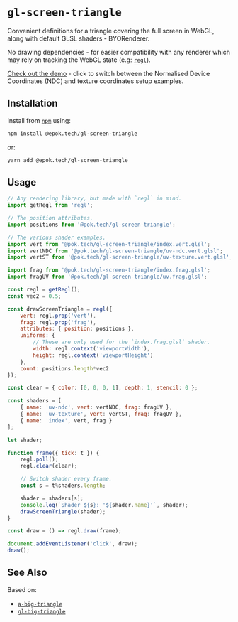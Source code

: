 # `gl-screen-triangle`

Convenient definitions for a triangle covering the full screen in WebGL, along with default GLSL shaders - BYORenderer.

No drawing dependencies - for easier compatibility with any renderer which may rely on tracking the WebGL state (e.g: [`regl`](https://github.com/regl-project/regl/)).

[Check out the demo](http://epok.tech/gl-screen-triangle/) - click to switch between the Normalised Device Coordinates (NDC) and texture coordinates setup examples.

## Installation

Install from [`npm`](https://www.npmjs.com/package/@epok.tech/gl-screen-triangle) using:
```bash
npm install @epok.tech/gl-screen-triangle
```
or:
```bash
yarn add @epok.tech/gl-screen-triangle
```

## Usage

```javascript
// Any rendering library, but made with `regl` in mind.
import getRegl from 'regl';

// The position attributes.
import positions from '@pok.tech/gl-screen-triangle';

// The various shader examples.
import vert from '@pok.tech/gl-screen-triangle/index.vert.glsl';
import vertNDC from '@pok.tech/gl-screen-triangle/uv-ndc.vert.glsl';
import vertST from '@pok.tech/gl-screen-triangle/uv-texture.vert.glsl';

import frag from '@pok.tech/gl-screen-triangle/index.frag.glsl';
import fragUV from '@pok.tech/gl-screen-triangle/uv.frag.glsl';

const regl = getRegl();
const vec2 = 0.5;

const drawScreenTriangle = regl({
    vert: regl.prop('vert'),
    frag: regl.prop('frag'),
    attributes: { position: positions },
    uniforms: {
        // These are only used for the `index.frag.glsl` shader.
        width: regl.context('viewportWidth'),
        height: regl.context('viewportHeight')
    },
    count: positions.length*vec2
});

const clear = { color: [0, 0, 0, 1], depth: 1, stencil: 0 };

const shaders = [
    { name: 'uv-ndc', vert: vertNDC, frag: fragUV },
    { name: 'uv-texture', vert: vertST, frag: fragUV },
    { name: 'index', vert, frag }
];

let shader;

function frame({ tick: t }) {
    regl.poll();
    regl.clear(clear);

    // Switch shader every frame.
    const s = t%shaders.length;

    shader = shaders[s];
    console.log(`Shader ${s}: '${shader.name}'`, shader);
    drawScreenTriangle(shader);
}

const draw = () => regl.draw(frame);

document.addEventListener('click', draw);
draw();
```

## See Also

Based on:
- [`a-big-triangle`](https://github.com/mikolalysenko/a-big-triangle)
- [`gl-big-triangle`](https://github.com/Jam3/gl-big-triangle)
